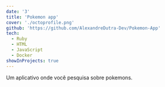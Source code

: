 ```yaml
---
date: '3'
title: 'Pokemon app'
cover: './octoprofile.png'
github: 'https://github.com/AlexandreDutra-Dev/Pokemon-App'
tech:
  - Ruby
  - HTML
  - JavaScript
  - Docker
showInProjects: true
---
```


Um aplicativo onde você pesquisa sobre pokemons.
